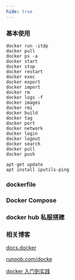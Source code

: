 ```yaml
---
hide: true
---
```

### 基本使用

```
docker run -itdp
docker pull
docker ps -a
docker start
docker stop
docker restart
docker exec
docker export
docker import
docker rm
docker logs -f
docker images
docker rmi
docker build
docker tag
docker port
docker network
docker login
docker logout
docker search
docker pull
docker push
```

```
apt-get update
apt install iputils-ping
```

### dockerfile

### Docker Compose

### docker hub 私服搭建

### 相关博客

[docs.docker](https://docs.docker.com/engine/reference/commandline/push/)

[runoob.com/docke](https://www.runoob.com/docker/docker-command-manual.html)

[docker 入门到实践](https://yeasy.gitbook.io/docker_practice/repository/registry)
